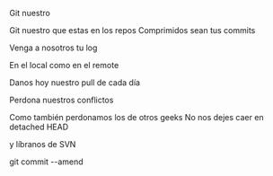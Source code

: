 Git nuestro

Git nuestro que estas en los repos Comprimidos sean tus commits

Venga a nosotros tu log

En el local como en el remote

Danos hoy nuestro pull de cada día

Perdona nuestros conflictos

Como también perdonamos los de otros geeks No nos dejes caer en detached HEAD

y líbranos de SVN

git commit --amend